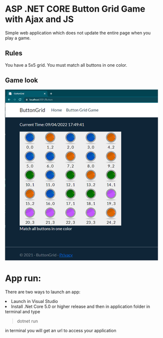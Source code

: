 # ASP .NET CORE Button Grid Game with Ajax and JS 
Simple web application which does not update the entire page when you play a game.
## Rules
You have a 5x5 grid. You must match all buttons in one color.

## Game look
![form](mdfiles/Capture.PNG)
# App run:
There are two ways to launch an app:
<li> Launch in Visual Studio
<li>Install .Net Core 5.0 or higher release and then in application folder in terminal and type

>dotnet run

in terminal you will get an url to access your application